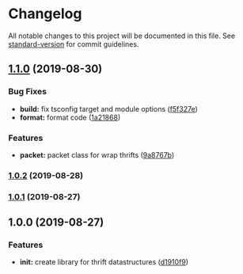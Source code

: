 # Changelog

All notable changes to this project will be documented in this file. See [standard-version](https://github.com/conventional-changelog/standard-version) for commit guidelines.

## [1.1.0](https://github.com/Rastopyr/thrift-ds/compare/v1.0.2...v1.1.0) (2019-08-30)


### Bug Fixes

* **build:** fix tsconfig target and module options ([f5f327e](https://github.com/Rastopyr/thrift-ds/commit/f5f327e))
* **format:** format code ([1a21868](https://github.com/Rastopyr/thrift-ds/commit/1a21868))


### Features

* **packet:** packet class for wrap thrifts ([9a8767b](https://github.com/Rastopyr/thrift-ds/commit/9a8767b))

### [1.0.2](https://github.com/Rastopyr/thrift-ds/compare/v1.0.1...v1.0.2) (2019-08-28)

### [1.0.1](https://github.com/Rastopyr/thrift-ds/compare/v1.0.0...v1.0.1) (2019-08-27)

## 1.0.0 (2019-08-27)


### Features

* **init:** create library for thrift datastructures ([d1910f9](https://github.com/Rastopyr/thrift-ds/commit/d1910f9))
